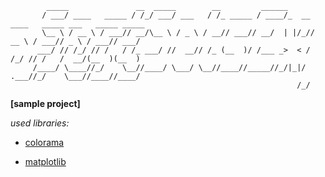             _____               __  _____        __         ______                                             
           / ___/ ____   _____ / /_/ ___/ ___   / /_ _____ / ____/_  __ ____   _____ ___   _____ _____
           \__ \ / __ \ / ___// __/\__ \ / _ \ / __// ___// __/  | |/_// __ \ / ___// _ \ / ___// ___/
          ___/ // /_/ // /   / /_ ___/ //  __// /_ (__  )/ /___ _>  < / /_/ // /   /  __/(__  )(__  )
         /____/ \____//_/    \__//____/ \___/ \__//____//_____//_/|_|/ .___//_/    \___//____//____/
                                                                    /_/                            

**[sample project]**

*used libraries:*

* [colorama](https://pypi.org/project/colorama/)

* [matplotlib](https://pypi.org/project/matplotlib/)

